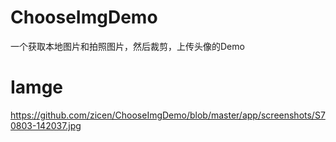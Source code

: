 # ChooseImgDemo
一个获取本地图片和拍照图片，然后裁剪，上传头像的Demo
# Iamge
https://github.com/zicen/ChooseImgDemo/blob/master/app/screenshots/S70803-142037.jpg
